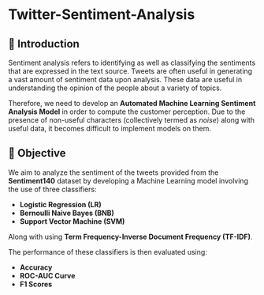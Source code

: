 # Twitter-Sentiment-Analysis
## 🔰 Introduction

Sentiment analysis refers to identifying as well as classifying the sentiments that are expressed in the text source. Tweets are often useful in generating a vast amount of sentiment data upon analysis. These data are useful in understanding the opinion of the people about a variety of topics.

Therefore, we need to develop an **Automated Machine Learning Sentiment Analysis Model** in order to compute the customer perception. Due to the presence of non-useful characters (collectively termed as *noise*) along with useful data, it becomes difficult to implement models on them.

## 🎯 Objective

We aim to analyze the sentiment of the tweets provided from the **Sentiment140** dataset by developing a Machine Learning model involving the use of three classifiers:

- **Logistic Regression (LR)**
- **Bernoulli Naive Bayes (BNB)**
- **Support Vector Machine (SVM)**

Along with using **Term Frequency-Inverse Document Frequency (TF-IDF)**.

The performance of these classifiers is then evaluated using:

- **Accuracy**
- **ROC-AUC Curve**
- **F1 Scores**
